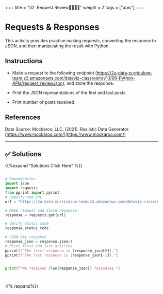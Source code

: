 +++
title = "02. Request Review👩‍🎓👨‍🎓"
weight = 2
tags = ["apis"] 
+++

# Requests & Responses

This activity provides practice making requests, converting the response to JSON, and then manipulating the result with Python.

## Instructions

* Make a request to the following endpoint (<https://2u-data-curriculum-team.s3.amazonaws.com/dataviz-classroom/v1.1/06-Python-APIs/request_review.json>), and store the response.

* Print the JSON representations of the first and last posts.

* Print number of posts received.

## References

Data Source: Mockaroo, LLC. (2021). Realistic Data Generator. [https://www.mockaroo.com/](https://www.mockaroo.com/)

---


## ✅ Solutions
{{%expand "Solutions Click Here" %}}
```python

# Dependencies
import json
import requests 
from pprint import pprint
# Specify the URL
url = "https://2u-data-curriculum-team.s3.amazonaws.com/dataviz-classroom/v1.1/06-Python-APIs/request_review.json"

# Make request and store response
response = requests.get(url)

# Verify status code
response.status_code

# JSON-ify response
response_json = response.json()
# Print first and last articles
pprint(f"The first response is {response_json[0]}.")
pprint(f"The last response is {response_json[-1]}.")


print(f"We received {len(response_json)} responses.")

 
```
{{% /expand%}}